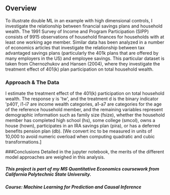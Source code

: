 ## Overview
To illustrate double ML in an example with high dimensional controls, I investigate the relationship between financial savings plans and household wealth. The 1991 Survey of Income and Program Participation (SIPP) consists of 9915 observations of household finances for households with at least one working age member. Similar data has been analyzed in a number of economics articles that investigate the relationship between tax advantaged savings plans (particularly the 401k plans that are offered by many employers in the US) and employee savings. This particular dataset is taken from Chernozhukov and Hansen (2004), where they investigate the treatment effect of 401(k) plan participation on total household wealth.

### Approach & The Data
I estimate the treatment effect of the 401(k) participation on total household wealth. The response y is 'tw', and the treatment d is the binary indicator 'p401', i1-i7 are income wealth categories, a1-a7 are categories for the age of the reference household member, and the remaining variables represent demographic information such as family size (fsize), whether the household member has completed high school (hs), some college (smcol), owns a house (hown), participates in an IRA savings plan (pira), or has a deferred benefits pension plan (db). [We convert inc to be measured in units of 10,000 to avoid numeric overload when computing quadratic and cubic transformations.]

###Conclusions
Detailed in the jupyter notebook, the merits of the different model approaches are weighed in this analysis.

##### This project is part of my MS Quantitative Economics coursework from California Polytechnic State University. 
##### Course: Machine Learning for Prediction and Causal Inference
